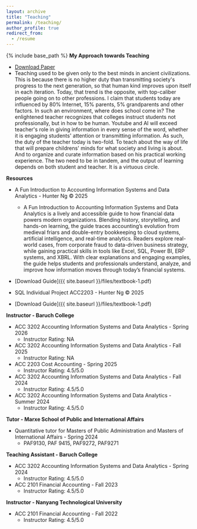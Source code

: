 ```yaml
---
layout: archive
title: "Teaching"
permalink: /teaching/
author_profile: true
redirect_from:
  - /resume
---
```


{% include base_path %}
**My Approach towards Teaching**
- [Download Paper](https://papers.ssrn.com/sol3/papers.cfm?abstract_id=5611810)
- Teaching used to be given only to the best minds in ancient civilizations. This is because there is no higher duty than transmitting society's progress to the next generation, so that human kind improves upon itself in each iteration. Today, that trend is the opposite, with top-caliber people going on to other professions. I claim that students today are influenced by 80% Internet, 15% parents, 5% grandparents and other factors. In such an environment, where does school come in? The enlightened teacher recognizes that colleges instruct students not professionally, but in how to be human. Youtube and AI will exceed teacher's role in giving information in every sense of the word, whether it is engaging students' attention or transmitting information. As such, the duty of the teacher today is two-fold. To teach about the way of life that will prepare childrens' minds for what society and living is about. And to organize and curate information based on his practical working experience. The two need to be in tandem, and the output of learning depends on both student and teacher. It is a virtuous circle.

**Resources**
- A Fun Introduction to Accounting Information Systems and Data Analytics - Hunter Ng © 2025
  - A Fun Introduction to Accounting Information Systems and Data Analytics is a lively and accessible guide to how financial data powers modern organizations. Blending history, storytelling, and hands-on learning, the guide traces accounting’s evolution from medieval friars and double-entry bookkeeping to cloud systems, artificial intelligence, and real-time analytics. Readers explore real-world cases, from corporate fraud to data-driven business strategy, while gaining practical skills in tools like Excel, SQL, Power BI, ERP systems, and XBRL. With clear explanations and engaging examples, the guide helps students and professionals understand, analyze, and improve how information moves through today’s financial systems.
- [Download Guide]({{ site.baseurl }}/files/textbook-1.pdf)

- SQL Individual Project ACC2203 - Hunter Ng © 2025
- [Download Guide]({{ site.baseurl }}/files/textbook-1.pdf)

**Instructor - Baruch College**
- ACC 3202 Accounting Information Systems and Data Analytics - Spring 2026
  - Instructor Rating: NA
- ACC 3202 Accounting Information Systems and Data Analytics - Fall 2025
  - Instructor Rating: NA
- ACC 2203 Cost Accounting - Spring 2025
  - Instructor Rating: 4.5/5.0
- ACC 3202 Accounting Information Systems and Data Analytics - Fall 2024
  - Instructor Rating: 4.5/5.0
- ACC 3202 Accounting Information Systems and Data Analytics - Summer 2024
  - Instructor Rating: 4.5/5.0

**Tutor - Marxe School of Public and International Affairs**
- Quantitative tutor for Masters of Public Administration and Masters of International Affairs - Spring 2024
  - PAF9130, PAF 9415, PAF9272, PAF9271

**Teaching Assistant - Baruch College**
- ACC 3202 Accounting Information Systems and Data Analytics - Spring 2024
  - Instructor Rating: 4.5/5.0
- ACC 2101 Financial Accounting - Fall 2023
  - Instructor Rating: 4.5/5.0
  
**Instructor - Nanyang Technological University**
- ACC 2101 Financial Accounting - Fall 2022
  - Instructor Rating: 4.5/5.0